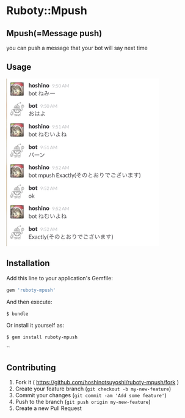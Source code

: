 # Ruboty::Mpush

## Mpush(=Message push)

you can push a message that your bot will say next time

## Usage

![exactly](https://raw.githubusercontent.com/hoshinotsuyoshi/ruboty-mpush/master/images/exactly.png)


## Installation

Add this line to your application's Gemfile:

```ruby
gem 'ruboty-mpush'
```

And then execute:

    $ bundle

Or install it yourself as:

    $ gem install ruboty-mpush

``

## Contributing

1. Fork it ( https://github.com/hoshinotsuyoshi/ruboty-mpush/fork )
2. Create your feature branch (`git checkout -b my-new-feature`)
3. Commit your changes (`git commit -am 'Add some feature'`)
4. Push to the branch (`git push origin my-new-feature`)
5. Create a new Pull Request
